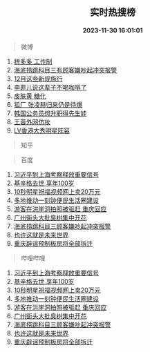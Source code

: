 <div align="center"><h2>实时热搜榜</h2><h4>2023-11-30 16:01:01</h4></div>

> 微博  

1. [拼多多 工作制](https://s.weibo.com/weibo?q=%E6%8B%BC%E5%A4%9A%E5%A4%9A%20%E5%B7%A5%E4%BD%9C%E5%88%B6&t=31&band_rank=1&Refer=top)<br />
2. [海底捞跳科目三有顾客嫌吵起冲突报警](https://s.weibo.com/weibo?q=%23%E6%B5%B7%E5%BA%95%E6%8D%9E%E8%B7%B3%E7%A7%91%E7%9B%AE%E4%B8%89%E6%9C%89%E9%A1%BE%E5%AE%A2%E5%AB%8C%E5%90%B5%E8%B5%B7%E5%86%B2%E7%AA%81%E6%8A%A5%E8%AD%A6%23&t=31&band_rank=2&Refer=top)<br />
3. [12月这些新规施行](https://s.weibo.com/weibo?q=%2312%E6%9C%88%E8%BF%99%E4%BA%9B%E6%96%B0%E8%A7%84%E6%96%BD%E8%A1%8C%23&t=31&band_rank=3&Refer=top)<br />
4. [李菲儿说这辈子不喝咖啡了](https://s.weibo.com/weibo?q=%E6%9D%8E%E8%8F%B2%E5%84%BF%E8%AF%B4%E8%BF%99%E8%BE%88%E5%AD%90%E4%B8%8D%E5%96%9D%E5%92%96%E5%95%A1%E4%BA%86&t=31&band_rank=4&Refer=top)<br />
5. [皮肤黄 糖化](https://s.weibo.com/weibo?q=%E7%9A%AE%E8%82%A4%E9%BB%84%20%E7%B3%96%E5%8C%96&t=31&band_rank=5&Refer=top)<br />
6. [狐厂 张凌赫归来仍是待爆](https://s.weibo.com/weibo?q=%E7%8B%90%E5%8E%82%20%E5%BC%A0%E5%87%8C%E8%B5%AB%E5%BD%92%E6%9D%A5%E4%BB%8D%E6%98%AF%E5%BE%85%E7%88%86&t=31&band_rank=6&Refer=top)<br />
7. [韩国公务员想升职得先生娃](https://s.weibo.com/weibo?q=%23%E9%9F%A9%E5%9B%BD%E5%85%AC%E5%8A%A1%E5%91%98%E6%83%B3%E5%8D%87%E8%81%8C%E5%BE%97%E5%85%88%E7%94%9F%E5%A8%83%23&t=31&band_rank=7&Refer=top)<br />
8. [王蓉外网仿妆](https://s.weibo.com/weibo?q=%E7%8E%8B%E8%93%89%E5%A4%96%E7%BD%91%E4%BB%BF%E5%A6%86&t=31&band_rank=8&Refer=top)<br />
9. [LV香港大秀明星阵容](https://s.weibo.com/weibo?q=%23LV%E9%A6%99%E6%B8%AF%E5%A4%A7%E7%A7%80%E6%98%8E%E6%98%9F%E9%98%B5%E5%AE%B9%23&t=31&band_rank=9&Refer=top)<br />

> 知乎  


> 百度  

1. [习近平到上海考察释放重要信号](https://www.baidu.com/s?wd=%E4%B9%A0%E8%BF%91%E5%B9%B3%E5%88%B0%E4%B8%8A%E6%B5%B7%E8%80%83%E5%AF%9F%E9%87%8A%E6%94%BE%E9%87%8D%E8%A6%81%E4%BF%A1%E5%8F%B7&sa=fyb_news&rsv_dl=fyb_news)<br />
2. [基辛格去世 享年100岁](https://www.baidu.com/s?wd=%E5%9F%BA%E8%BE%9B%E6%A0%BC%E5%8E%BB%E4%B8%96+%E4%BA%AB%E5%B9%B4100%E5%B2%81&sa=fyb_news&rsv_dl=fyb_news)<br />
3. [10秒明星祝福视频网上卖20万元](https://www.baidu.com/s?wd=10%E7%A7%92%E6%98%8E%E6%98%9F%E7%A5%9D%E7%A6%8F%E8%A7%86%E9%A2%91%E7%BD%91%E4%B8%8A%E5%8D%9620%E4%B8%87%E5%85%83&sa=fyb_news&rsv_dl=fyb_news)<br />
4. [多地推动一刻钟便民生活圈建设](https://www.baidu.com/s?wd=%E5%A4%9A%E5%9C%B0%E6%8E%A8%E5%8A%A8%E4%B8%80%E5%88%BB%E9%92%9F%E4%BE%BF%E6%B0%91%E7%94%9F%E6%B4%BB%E5%9C%88%E5%BB%BA%E8%AE%BE&sa=fyb_news&rsv_dl=fyb_news)<br />
5. [游客在洪崖洞拍照被驱赶 重庆回应](https://www.baidu.com/s?wd=%E6%B8%B8%E5%AE%A2%E5%9C%A8%E6%B4%AA%E5%B4%96%E6%B4%9E%E6%8B%8D%E7%85%A7%E8%A2%AB%E9%A9%B1%E8%B5%B6+%E9%87%8D%E5%BA%86%E5%9B%9E%E5%BA%94&sa=fyb_news&rsv_dl=fyb_news)<br />
6. [广州街头大批臭树集中开花](https://www.baidu.com/s?wd=%E5%B9%BF%E5%B7%9E%E8%A1%97%E5%A4%B4%E5%A4%A7%E6%89%B9%E8%87%AD%E6%A0%91%E9%9B%86%E4%B8%AD%E5%BC%80%E8%8A%B1&sa=fyb_news&rsv_dl=fyb_news)<br />
7. [海底捞跳科目三顾客嫌吵起冲突报警](https://www.baidu.com/s?wd=%E6%B5%B7%E5%BA%95%E6%8D%9E%E8%B7%B3%E7%A7%91%E7%9B%AE%E4%B8%89%E9%A1%BE%E5%AE%A2%E5%AB%8C%E5%90%B5%E8%B5%B7%E5%86%B2%E7%AA%81%E6%8A%A5%E8%AD%A6&sa=fyb_news&rsv_dl=fyb_news)<br />
8. [也许这就是未来世界](https://www.baidu.com/s?wd=%E4%B9%9F%E8%AE%B8%E8%BF%99%E5%B0%B1%E6%98%AF%E6%9C%AA%E6%9D%A5%E4%B8%96%E7%95%8C&sa=fyb_news&rsv_dl=fyb_news)<br />
9. [重庆辟谣预制板房将全部拆迁](https://www.baidu.com/s?wd=%E9%87%8D%E5%BA%86%E8%BE%9F%E8%B0%A3%E9%A2%84%E5%88%B6%E6%9D%BF%E6%88%BF%E5%B0%86%E5%85%A8%E9%83%A8%E6%8B%86%E8%BF%81&sa=fyb_news&rsv_dl=fyb_news)<br />

> 哔哩哔哩  

1. [习近平到上海考察释放重要信号](https://www.baidu.com/s?wd=%E4%B9%A0%E8%BF%91%E5%B9%B3%E5%88%B0%E4%B8%8A%E6%B5%B7%E8%80%83%E5%AF%9F%E9%87%8A%E6%94%BE%E9%87%8D%E8%A6%81%E4%BF%A1%E5%8F%B7&sa=fyb_news&rsv_dl=fyb_news)<br />
2. [基辛格去世 享年100岁](https://www.baidu.com/s?wd=%E5%9F%BA%E8%BE%9B%E6%A0%BC%E5%8E%BB%E4%B8%96+%E4%BA%AB%E5%B9%B4100%E5%B2%81&sa=fyb_news&rsv_dl=fyb_news)<br />
3. [10秒明星祝福视频网上卖20万元](https://www.baidu.com/s?wd=10%E7%A7%92%E6%98%8E%E6%98%9F%E7%A5%9D%E7%A6%8F%E8%A7%86%E9%A2%91%E7%BD%91%E4%B8%8A%E5%8D%9620%E4%B8%87%E5%85%83&sa=fyb_news&rsv_dl=fyb_news)<br />
4. [多地推动一刻钟便民生活圈建设](https://www.baidu.com/s?wd=%E5%A4%9A%E5%9C%B0%E6%8E%A8%E5%8A%A8%E4%B8%80%E5%88%BB%E9%92%9F%E4%BE%BF%E6%B0%91%E7%94%9F%E6%B4%BB%E5%9C%88%E5%BB%BA%E8%AE%BE&sa=fyb_news&rsv_dl=fyb_news)<br />
5. [游客在洪崖洞拍照被驱赶 重庆回应](https://www.baidu.com/s?wd=%E6%B8%B8%E5%AE%A2%E5%9C%A8%E6%B4%AA%E5%B4%96%E6%B4%9E%E6%8B%8D%E7%85%A7%E8%A2%AB%E9%A9%B1%E8%B5%B6+%E9%87%8D%E5%BA%86%E5%9B%9E%E5%BA%94&sa=fyb_news&rsv_dl=fyb_news)<br />
6. [广州街头大批臭树集中开花](https://www.baidu.com/s?wd=%E5%B9%BF%E5%B7%9E%E8%A1%97%E5%A4%B4%E5%A4%A7%E6%89%B9%E8%87%AD%E6%A0%91%E9%9B%86%E4%B8%AD%E5%BC%80%E8%8A%B1&sa=fyb_news&rsv_dl=fyb_news)<br />
7. [海底捞跳科目三顾客嫌吵起冲突报警](https://www.baidu.com/s?wd=%E6%B5%B7%E5%BA%95%E6%8D%9E%E8%B7%B3%E7%A7%91%E7%9B%AE%E4%B8%89%E9%A1%BE%E5%AE%A2%E5%AB%8C%E5%90%B5%E8%B5%B7%E5%86%B2%E7%AA%81%E6%8A%A5%E8%AD%A6&sa=fyb_news&rsv_dl=fyb_news)<br />
8. [也许这就是未来世界](https://www.baidu.com/s?wd=%E4%B9%9F%E8%AE%B8%E8%BF%99%E5%B0%B1%E6%98%AF%E6%9C%AA%E6%9D%A5%E4%B8%96%E7%95%8C&sa=fyb_news&rsv_dl=fyb_news)<br />
9. [重庆辟谣预制板房将全部拆迁](https://www.baidu.com/s?wd=%E9%87%8D%E5%BA%86%E8%BE%9F%E8%B0%A3%E9%A2%84%E5%88%B6%E6%9D%BF%E6%88%BF%E5%B0%86%E5%85%A8%E9%83%A8%E6%8B%86%E8%BF%81&sa=fyb_news&rsv_dl=fyb_news)<br />
